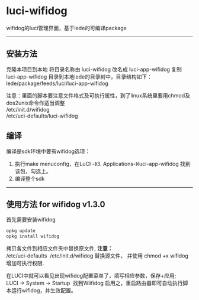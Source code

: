 luci-wifidog
===========

wifidog的luci管理界面，基于lede的可编译package


---
## 安装方法

克隆本项目到本地
将目录名称由 luci-wifidog 改名成 luci-app-wifidog
复制 luci-app-wifidog 目录到本地lede的目录树中，目录结构如下：lede/package/feeds/luci/luci-app-wifidog

注意：里面的脚本要注意文件格式及可执行属性，到了linux系统里要用chmod及dos2unix命令作适当调整  
/etc/init.d/wifidog  
/etc/uci-defaults/luci-wifidog


## 编译

编译是sdk环境中要有wifidog选项：
1. 执行make menuconfig，在LuCI -》3. Applications-》luci-app-wifidog 找到该包，勾选上。
2. 编译整个sdk

---
## 使用方法 for wifidog v1.3.0

首先需要安装wifidog
```bash
opkg update
opkg install wifidog
```


拷贝各文件到相应文件夹中替换原文件, __注意：__  
/etc/uci-defaults 
/etc/init.d/wifidog 替换源文件， 并使用 chmod +x wifidog 增加可执行权限.

在LUCI中就可以看见出现wifidog配置菜单了，填写相应参数，保存+应用;  
LUCI -> System -> Startup  找到Wiifidog 启用之，重启路由器即可自动执行脚本运行wifidog，并生效配置。
